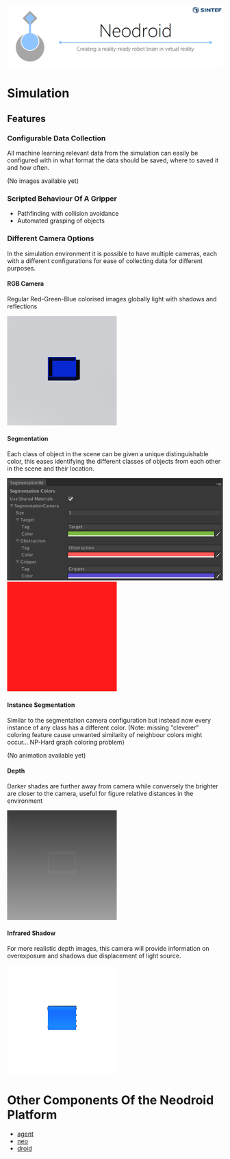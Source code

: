 ![neodroid](images/header.png)

# Simulation

## Features

### Configurable Data Collection 
All machine learning relevant data from the simulation can easily be configured with in what format the data should be saved, where to saved it and how often.

(No images available yet)

### Scripted Behaviour Of A Gripper
- Pathfinding with collision avoidance
- Automated grasping of objects

### Different Camera Options
In the simulation environment it is possible to have multiple cameras, each with a different configurations for ease of collecting data for different purposes.

#### RGB Camera 
Regular Red-Green-Blue colorised images globally light with shadows and reflections

![rgb](images/rgb.gif)

#### Segmentation
Each class of object in the scene can be given a unique distinguishable color, this eases identifying the different classes of objects from each other in the scene and their location.

![SegmentationWindow](images/segmentation.png)
![segmentation](images/segmentation.gif)

#### Instance Segmentation
Similar to the segmentation camera configuration but instead now every instance of any class has a different color. (Note: missing "cleverer" coloring feature cause unwanted similarity of neighbour colors might occur... NP-Hard graph coloring problem)

(No animation available yet)

#### Depth
Darker shades are further away from camera while conversely the brighter are closer to the camera, useful for figure relative distances in the environment

![depth](images/depth.gif)

#### Infrared Shadow
For more realistic depth images, this camera will provide information on overexposure and shadows due displacement of light source.

![infrared_shadow](images/infrared_shadow.gif)


# Other Components Of the Neodroid Platform

- [agent](https://github.com/sintefneodroid/agent)
- [neo](https://github.com/sintefneodroid/neo)
- [droid](https://github.com/sintefneodroid/droid)
